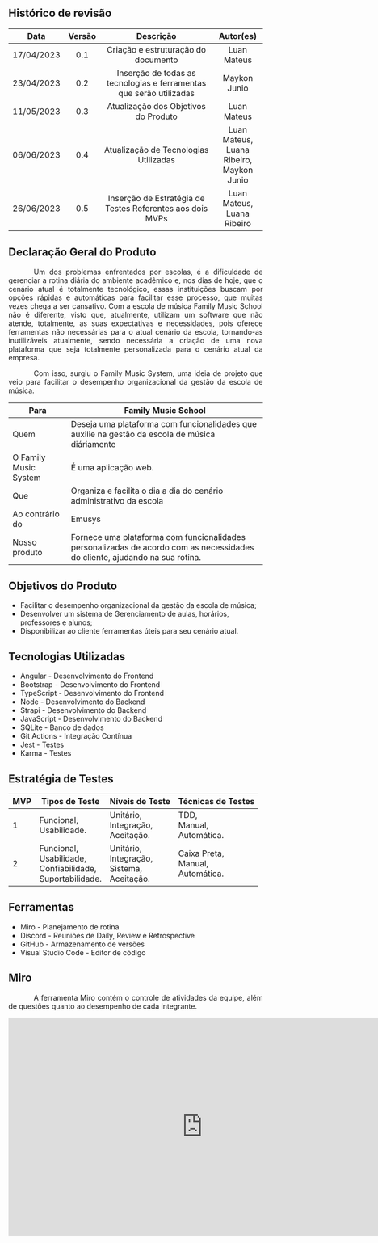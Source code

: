 ## Histórico de revisão

|    Data    | Versão |                              Descrição                              |                     Autor(es)                      |
| :--------: | :----: | :-----------------------------------------------------------------: | :------------------------------------------------: |
| 17/04/2023 |  0.1   |                 Criação e estruturação do documento                 |                    Luan Mateus                     |
| 23/04/2023 |  0.2   | Inserção de todas as tecnologias e ferramentas que serão utilizadas |                    Maykon Junio                    |
| 11/05/2023 |  0.3   |                Atualização dos Objetivos do Produto                 |                    Luan Mateus                     |
| 06/06/2023 |  0.4   |                Atualização de Tecnologias Utilizadas                | Luan Mateus, <br> Luana Ribeiro, <br> Maykon Junio |
| 26/06/2023 |  0.5   |      Inserção de Estratégia de Testes Referentes aos dois MVPs      |           Luan Mateus,<br>Luana Ribeiro            |


## Declaração Geral do Produto

<p style="text-indent: 50px;text-align: justify;">Um dos problemas enfrentados por escolas, é a dificuldade de gerenciar a rotina diária do ambiente acadêmico e, nos dias de hoje, que o cenário atual é totalmente tecnológico, essas instituições buscam por opções rápidas e automáticas para facilitar esse processo, que muitas vezes chega a ser cansativo. Com a escola de música Family Music School não é diferente, visto que, atualmente, utilizam um software que não atende, totalmente, as suas expectativas e necessidades, pois oferece ferramentas não necessárias para o atual cenário da escola, tornando-as inutilizáveis atualmente, sendo necessária a criação de uma nova plataforma que seja totalmente personalizada para o cenário atual da empresa.
</p>
<p style="text-indent: 50px;text-align: justify;">
Com isso, surgiu o Family Music System, uma ideia de projeto que veio para facilitar o desempenho organizacional da gestão da escola de música.</p>

| Para                  | Family Music School                                                                                                         |
| --------------------- | --------------------------------------------------------------------------------------------------------------------------- |
| Quem                  | Deseja uma plataforma com funcionalidades que auxilie na gestão da escola de música diáriamente                             |
| O Family Music System | É uma aplicação web.                                                                                                        |
| Que                   | Organiza e facilita o dia a dia do cenário administrativo da escola                                                         |
| Ao contrário do       | Emusys                                                                                                                      |
| Nosso produto         | Fornece uma plataforma com funcionalidades personalizadas de acordo com as necessidades do cliente, ajudando na sua rotina. |

## Objetivos do Produto

- Facilitar o desempenho organizacional da gestão da escola de música;
- Desenvolver um sistema de Gerenciamento de aulas, horários, professores e alunos;
- Disponibilizar ao cliente ferramentas úteis para seu cenário atual.

## Tecnologias Utilizadas

- Angular - Desenvolvimento do Frontend
- Bootstrap - Desenvolvimento do Frontend
- TypeScript - Desenvolvimento do Frontend
- Node - Desenvolvimento do Backend
- Strapi - Desenvolvimento do Backend
- JavaScript - Desenvolvimento do Backend
- SQLite - Banco de dados
- Git Actions - Integração Contínua
- Jest - Testes
- Karma - Testes

## Estratégia de Testes

| MVP           | Tipos de Teste                     | Níveis de Teste | Técnicas de Testes                                                                                   |
| -------------------- | --------------------------------------- | ------------- | -------------------------------------------------------------------------------------------------- |
| 1      | Funcional, <br> Usabilidade. | Unitário, <br> Integração, <br> Aceitação. | TDD, <br> Manual, <br> Automática. |
| 2       | Funcional, <br> Usabilidade, <br> Confiabilidade, <br> Suportabilidade. | Unitário, <br> Integração, <br> Sistema, <br> Aceitação.     | Caixa Preta,<br>Manual, <br> Automática. |

## Ferramentas

- Miro - Planejamento de rotina
- Discord - Reuniões de Daily, Review e Retrospective
- GitHub - Armazenamento de versões
- Visual Studio Code - Editor de código

## Miro

<p style="text-indent: 50px;text-align: justify;">A ferramenta Miro contém o controle de atividades da equipe, além de questões quanto ao desempenho de cada integrante.</p>

<p align="center">
<iframe width="768" height="432" src="https://miro.com/app/board/uXjVMVoHHhw=/?share_link_id=619056764609" frameborder="0" scrolling="no" allowfullscreen></iframe>
</p>
